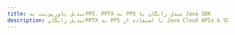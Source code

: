 ---title: تبدیل پاورپوینت بهPPS، PPTX به PPS مبدل رایگان یا Java SDKdescription: تبدیل رایگانPPTX به PPS با استفاده از Java Cloud APIs & SDK. همچنین اسناد Microsoft PowerPoint را در Cloud ایجاد، ویرایش و رندر کنید.---